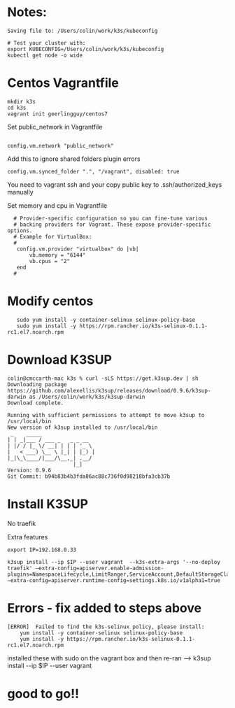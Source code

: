 

# Notes:

```
Saving file to: /Users/colin/work/k3s/kubeconfig

# Test your cluster with:
export KUBECONFIG=/Users/colin/work/k3s/kubeconfig
kubectl get node -o wide

```


# Centos Vagrantfile

 

```
mkdir k3s
cd k3s
vagrant init geerlingguy/centos7
```

Set public_network in Vagrantfile
```

config.vm.network "public_network"

```
Add this to ignore shared folders plugin errors
```
config.vm.synced_folder ".", "/vagrant", disabled: true
```

You need to vagrant ssh and your copy public key to .ssh/authorized_keys manually


Set memory and cpu in Vagrantfile

```
  # Provider-specific configuration so you can fine-tune various
  # backing providers for Vagrant. These expose provider-specific options.
  # Example for VirtualBox:
  #
   config.vm.provider "virtualbox" do |vb|
       vb.memory = "6144"
       vb.cpus = "2"
   end
  #
```  

# Modify centos

```
   sudo yum install -y container-selinux selinux-policy-base
   sudo yum install -y https://rpm.rancher.io/k3s-selinux-0.1.1-rc1.el7.noarch.rpm
```


# Download K3SUP

```
colin@cmccarth-mac k3s % curl -sLS https://get.k3sup.dev | sh
Downloading package https://github.com/alexellis/k3sup/releases/download/0.9.6/k3sup-darwin as /Users/colin/work/k3s/k3sup-darwin
Download complete.

Running with sufficient permissions to attempt to move k3sup to /usr/local/bin
New version of k3sup installed to /usr/local/bin
 _    _____                 
| | _|___ / ___ _   _ _ __  
| |/ / |_ \/ __| | | | '_ \ 
|   < ___) \__ \ |_| | |_) |
|_|\_\____/|___/\__,_| .__/ 
                     |_|    
Version: 0.9.6
Git Commit: b94b83b4b3fda86ac88c736f0d98218bfa3cb37b

```

# Install K3SUP

No traefik

Extra features

```
export IP=192.168.0.33

k3sup install --ip $IP --user vagrant  --k3s-extra-args '--no-deploy traefik' —extra-config=apiserver.enable-admission-plugins=NamespaceLifecycle,LimitRanger,ServiceAccount,DefaultStorageClass,DefaultTolerationSeconds,NodeRestriction,MutatingAdmissionWebhook,ValidatingAdmissionWebhook,ResourceQuota,PodPreset —extra-config=apiserver.runtime-config=settings.k8s.io/v1alpha1=true
```

# Errors - fix added to steps above
```
[ERROR]  Failed to find the k3s-selinux policy, please install:
    yum install -y container-selinux selinux-policy-base
    yum install -y https://rpm.rancher.io/k3s-selinux-0.1.1-rc1.el7.noarch.rpm
```

installed these with sudo on the vagrant box and then re-ran --> k3sup install --ip $IP --user vagrant

# good to go!!


